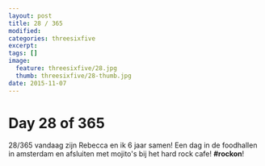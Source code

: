 ```yaml
---
layout: post
title: 28 / 365
modified:
categories: threesixfive
excerpt:
tags: []
image:
  feature: threesixfive/28.jpg
  thumb: threesixfive/28-thumb.jpg
date: 2015-11-07
---
```


# Day 28 of 365

28/365 vandaag zijn Rebecca en ik 6 jaar samen! Een dag in de foodhallen in amsterdam en afsluiten met mojito&#39;s bij het hard rock cafe! **\#rockon**!
